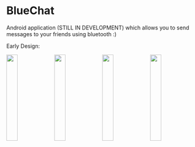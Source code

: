 # BlueChat
Android application (STILL IN DEVELOPMENT) which allows you to send messages to your friends using bluetooth :)

Early Design:

<img src="https://user-images.githubusercontent.com/98784426/210905211-75ff2fb8-2375-4f43-8ea2-9d72f78d2ab5.png" width="24%"> <img src="https://user-images.githubusercontent.com/98784426/210905248-8c3bff1c-ab61-4105-a9f2-7d4a8003f543.png" width="24%"> <img src="https://user-images.githubusercontent.com/98784426/210905231-a0e1c040-9237-429d-b1e5-21e5e1ed86a3.png" width="24%"> <img src="https://user-images.githubusercontent.com/98784426/210905239-7376d181-7818-4ee7-bccd-74b23f9d3cf6.png" width="24%">
